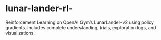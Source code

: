 # lunar-lander-rl-
Reinforcement Learning on OpenAI Gym’s LunarLander-v2 using policy gradients. Includes complete understanding, trials, exploration logs, and visualizations.
